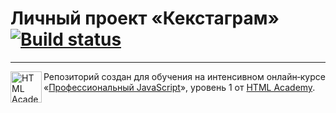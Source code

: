 # Личный проект «Кекстаграм» [![Build status][travis-image]][travis-url]

---

<a href="https://htmlacademy.ru/intensive/javascript"><img align="left" width="50" height="50" alt="HTML Academy" src="https://up.htmlacademy.ru/static/img/intensive/javascript/logo-for-github-2.png"></a>

Репозиторий создан для обучения на интенсивном онлайн‑курсе «[Профессиональный JavaScript](https://htmlacademy.ru/intensive/javascript)», уровень 1 от [HTML Academy](https://htmlacademy.ru).

[travis-image]: https://travis-ci.com/htmlacademy-javascript/853603-kekstagram-17.svg?branch=master
[travis-url]: https://travis-ci.com/htmlacademy-javascript/853603-kekstagram-17
